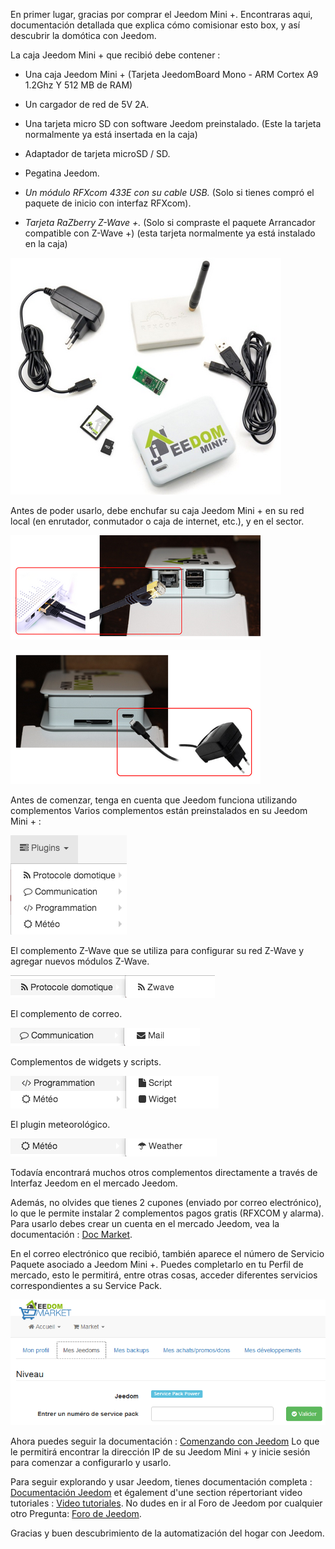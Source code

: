 En primer lugar, gracias por comprar el Jeedom Mini +. Encontraras aqui,
documentación detallada que explica cómo comisionar esto
box, y así descubrir la domótica con Jeedom.

La caja Jeedom Mini + que recibió debe contener :

-   Una caja Jeedom Mini + (Tarjeta JeedomBoard Mono - ARM Cortex A9 1.2Ghz
    Y 512 MB de RAM)

-   Un cargador de red de 5V 2A.

-   Una tarjeta micro SD con software Jeedom preinstalado. (Este
    la tarjeta normalmente ya está insertada en la caja)

-   Adaptador de tarjeta microSD / SD.

-   Pegatina Jeedom.

-   *Un módulo RFXcom 433E con su cable USB.* (Solo si tienes
    compró el paquete de inicio con interfaz RFXcom).

-   *Tarjeta RaZberry Z-Wave +.* (Solo si compraste el paquete
    Arrancador compatible con Z-Wave +) (esta tarjeta normalmente ya está
    instalado en la caja)

![mini.demarrage01](images/mini.demarrage01.png)

Antes de poder usarlo, debe enchufar su caja Jeedom Mini +
en su red local (en enrutador, conmutador o caja de internet, etc.), y
en el sector.

![mini.demarrage02](images/mini.demarrage02.png)

![mini.demarrage03](images/mini.demarrage03.png)

Antes de comenzar, tenga en cuenta que Jeedom funciona utilizando
complementos Varios complementos están preinstalados en su Jeedom Mini + :

![mini.demarrage04](images/mini.demarrage04.png)

El complemento Z-Wave que se utiliza para configurar su red Z-Wave y agregar
nuevos módulos Z-Wave.

![mini.demarrage05](images/mini.demarrage05.png)

El complemento de correo.

![mini.demarrage06](images/mini.demarrage06.png)

Complementos de widgets y scripts.

![mini.demarrage07](images/mini.demarrage07.png)

El plugin meteorológico.

![mini.demarrage08](images/mini.demarrage08.png)

Todavía encontrará muchos otros complementos directamente a través de
Interfaz Jeedom en el mercado Jeedom.

Además, no olvides que tienes 2 cupones
(enviado por correo electrónico), lo que le permite instalar 2 complementos pagos
gratis (RFXCOM y alarma). Para usarlo debes crear un
cuenta en el mercado Jeedom, vea la documentación : [Doc
Market](https://doc.jeedom.com/es_ES/premiers-pas/index).

En el correo electrónico que recibió, también aparece el número de Servicio
Paquete asociado a Jeedom Mini +. Puedes completarlo en tu
Perfil de mercado, esto le permitirá, entre otras cosas, acceder
diferentes servicios correspondientes a su Service Pack.

![mini.demarrage09](images/mini.demarrage09.png)

Ahora puedes seguir la documentación : [Comenzando con
Jeedom](https://doc.jeedom.com/es_ES/premiers-pas/index)
Lo que le permitirá encontrar la dirección IP de su Jeedom Mini + y
inicie sesión para comenzar a configurarlo y usarlo.

Para seguir explorando y usar Jeedom, tienes
documentación completa : [Documentación
Jeedom](https://jeedom.fr/doc) et également d'une section répertoriant
video tutoriales : [Video tutoriales](https://doc.jeedom.com/es_ES/presentation/index#tocAnchor-1-3).
No dudes en ir al Foro de Jeedom por cualquier otro
Pregunta: [Foro de Jeedom](https://www.jeedom.com/forum/).

Gracias y buen descubrimiento de la automatización del hogar con Jeedom.
